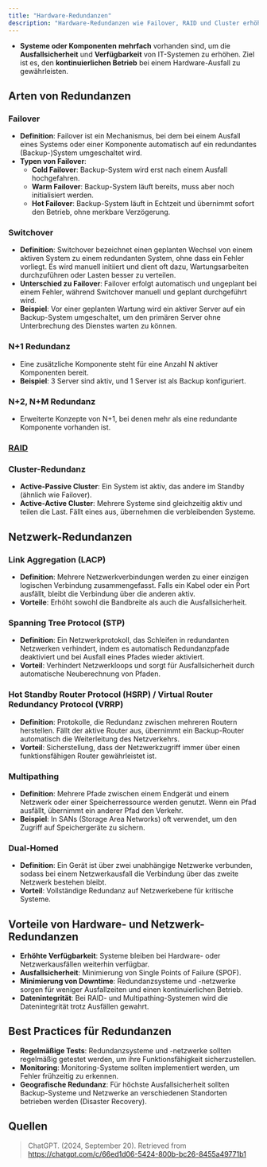 ```yaml
---
title: "Hardware-Redundanzen"
description: "Hardware-Redundanzen wie Failover, RAID und Cluster erhöhen die Ausfallsicherheit von IT-Systemen. Sie gewährleisten kontinuierlichen Betrieb bei Ausfällen und minimieren Downtime durch Mechanismen wie N+1 oder Multipathing."
---
```


- **Systeme oder Komponenten** **mehrfach** vorhanden sind, um die **Ausfallsicherheit** und **Verfügbarkeit** von IT-Systemen zu erhöhen. Ziel ist es, den **kontinuierlichen Betrieb** bei einem Hardware-Ausfall zu gewährleisten.

## Arten von Redundanzen

### Failover
- **Definition**: Failover ist ein Mechanismus, bei dem bei einem Ausfall eines Systems oder einer Komponente automatisch auf ein redundantes (Backup-)System umgeschaltet wird.
- **Typen von Failover**:
  - **Cold Failover**: Backup-System wird erst nach einem Ausfall hochgefahren.
  - **Warm Failover**: Backup-System läuft bereits, muss aber noch initialisiert werden.
  - **Hot Failover**: Backup-System läuft in Echtzeit und übernimmt sofort den Betrieb, ohne merkbare Verzögerung.

### Switchover
- **Definition**: Switchover bezeichnet einen geplanten Wechsel von einem aktiven System zu einem redundanten System, ohne dass ein Fehler vorliegt. Es wird manuell initiiert und dient oft dazu, Wartungsarbeiten durchzuführen oder Lasten besser zu verteilen.
- **Unterschied zu Failover**: Failover erfolgt automatisch und ungeplant bei einem Fehler, während Switchover manuell und geplant durchgeführt wird.
- **Beispiel**: Vor einer geplanten Wartung wird ein aktiver Server auf ein Backup-System umgeschaltet, um den primären Server ohne Unterbrechung des Dienstes warten zu können.

### N+1 Redundanz
- Eine zusätzliche Komponente steht für eine Anzahl N aktiver Komponenten bereit.
- **Beispiel**: 3 Server sind aktiv, und 1 Server ist als Backup konfiguriert.

### N+2, N+M Redundanz
- Erweiterte Konzepte von N+1, bei denen mehr als eine redundante Komponente vorhanden ist.
### [RAID](/lerninhalte/RAID)

### Cluster-Redundanz
- **Active-Passive Cluster**: Ein System ist aktiv, das andere im Standby (ähnlich wie Failover).
- **Active-Active Cluster**: Mehrere Systeme sind gleichzeitig aktiv und teilen die Last. Fällt eines aus, übernehmen die verbleibenden Systeme.

## Netzwerk-Redundanzen

### Link Aggregation (LACP)
- **Definition**: Mehrere Netzwerkverbindungen werden zu einer einzigen logischen Verbindung zusammengefasst. Falls ein Kabel oder ein Port ausfällt, bleibt die Verbindung über die anderen aktiv.
- **Vorteile**: Erhöht sowohl die Bandbreite als auch die Ausfallsicherheit.

### Spanning Tree Protocol (STP)
- **Definition**: Ein Netzwerkprotokoll, das Schleifen in redundanten Netzwerken verhindert, indem es automatisch Redundanzpfade deaktiviert und bei Ausfall eines Pfades wieder aktiviert.
- **Vorteil**: Verhindert Netzwerkloops und sorgt für Ausfallsicherheit durch automatische Neuberechnung von Pfaden.

### Hot Standby Router Protocol (HSRP) / Virtual Router Redundancy Protocol (VRRP)
- **Definition**: Protokolle, die Redundanz zwischen mehreren Routern herstellen. Fällt der aktive Router aus, übernimmt ein Backup-Router automatisch die Weiterleitung des Netzverkehrs.
- **Vorteil**: Sicherstellung, dass der Netzwerkzugriff immer über einen funktionsfähigen Router gewährleistet ist.

### Multipathing
- **Definition**: Mehrere Pfade zwischen einem Endgerät und einem Netzwerk oder einer Speicherressource werden genutzt. Wenn ein Pfad ausfällt, übernimmt ein anderer Pfad den Verkehr.
- **Beispiel**: In SANs (Storage Area Networks) oft verwendet, um den Zugriff auf Speichergeräte zu sichern.

### Dual-Homed
- **Definition**: Ein Gerät ist über zwei unabhängige Netzwerke verbunden, sodass bei einem Netzwerkausfall die Verbindung über das zweite Netzwerk bestehen bleibt.
- **Vorteil**: Vollständige Redundanz auf Netzwerkebene für kritische Systeme.

## Vorteile von Hardware- und Netzwerk-Redundanzen
- **Erhöhte Verfügbarkeit**: Systeme bleiben bei Hardware- oder Netzwerkausfällen weiterhin verfügbar.
- **Ausfallsicherheit**: Minimierung von Single Points of Failure (SPOF).
- **Minimierung von Downtime**: Redundanzsysteme und -netzwerke sorgen für weniger Ausfallzeiten und einen kontinuierlichen Betrieb.
- **Datenintegrität**: Bei RAID- und Multipathing-Systemen wird die Datenintegrität trotz Ausfällen gewahrt.

## Best Practices für Redundanzen
- **Regelmäßige Tests**: Redundanzsysteme und -netzwerke sollten regelmäßig getestet werden, um ihre Funktionsfähigkeit sicherzustellen.
- **Monitoring**: Monitoring-Systeme sollten implementiert werden, um Fehler frühzeitig zu erkennen.
- **Geografische Redundanz**: Für höchste Ausfallsicherheit sollten Backup-Systeme und Netzwerke an verschiedenen Standorten betrieben werden (Disaster Recovery).

## Quellen

> ChatGPT. (2024, September 20). Retrieved from https://chatgpt.com/c/66ed1d06-5424-800b-bc26-8455a49771b1